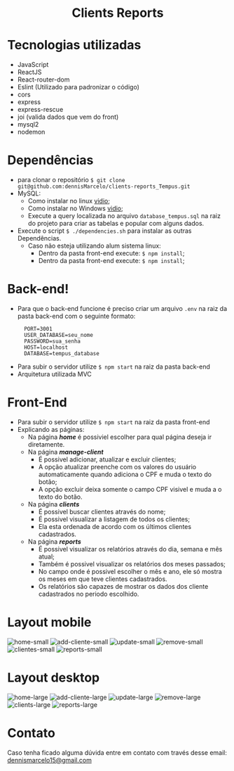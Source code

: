 <h1 align='center'>Clients Reports</h1>

# Tecnologias utilizadas
  - JavaScript
  - ReactJS
  - React-router-dom
  - Eslint (Utilizado para padronizar o código)
  - cors
  - express
  - express-rescue
  - joi (valida dados que vem do front)
  - mysql2
  - nodemon

# Dependências
  - para clonar o repositório `$ git clone git@github.com:dennisMarcelo/clients-reports_Tempus.git`
  - MySQL:
    - Como instalar no linux [vidio](https://www.youtube.com/watch?v=TG6WAnyeDRw);
    - Como instalar no Windows [vidio](https://www.youtube.com/watch?v=fmerTu7dWk8);
    - Execute a query localizada no arquivo `database_tempus.sql` na raiz do projeto para criar as tabelas e popular com alguns dados.
  - Execute o script `$ ./dependencies.sh` para instalar as outras Dependências.
    - Caso não esteja utilizando alum sistema linux:
      - Dentro da pasta front-end execute: `$ npm install`;
      - Dentro da pasta front-end execute: `$ npm install`;

# Back-end!

  - Para que o back-end funcione é preciso criar um arquivo `.env` na raiz da pasta back-end com o seguinte formato:
    ```
      PORT=3001
      USER_DATABASE=seu_nome
      PASSWORD=sua_senha
      HOST=localhost
      DATABASE=tempus_database
    ```
  - Para subir o servidor utilize `$ npm start` na raiz da pasta back-end
  - Arquitetura utilizada MVC


# Front-End
  - Para subir o servidor utilize `$ npm start` na raiz da pasta front-end
  - Explicando as páginas:
    - Na página ***home*** é possiviel escolher para qual página deseja ir diretamente.
    - Na página ***manage-client*** 
      - É possivel adicionar, atualizar e excluir clientes;
      - A opção atualizar preenche com os valores do usuário automaticamente quando adiciona o CPF e muda o texto do botão;
      - A opção excluir deixa somente o campo CPF visivel e muda a o texto do botão.
    - Na página ***clients*** 
      - É possivel buscar clientes através do nome;
      - É possivel visualizar a listagem de todos os clientes;
      - Ela esta ordenada de acordo com os últimos clientes cadastrados.
    - Na página ***reports*** 
      - É possivel visualizar os relatórios através do dia, semana e mês atual;
      - Também é possivel visualizar os relatórios dos meses passados;
      - No campo onde é possivel escolher o mês e ano, ele só mostra os meses em que teve clientes cadastrados.
      - Os relatórios são capazes de mostrar os dados dos cliente cadastrados no periodo escolhido.

# Layout mobile
![home-small](https://user-images.githubusercontent.com/37647447/150786580-a370fea2-a5fe-4b0a-80f6-58155ad526ef.png)
![add-cliente-small](https://user-images.githubusercontent.com/37647447/150786722-249aaf9e-b3cd-49fb-b7f0-afdf7b63ef42.png)
![update-small](https://user-images.githubusercontent.com/37647447/150786775-95c6ae1f-245c-457e-b585-1f5f4e8d2ccd.png)
![remove-small](https://user-images.githubusercontent.com/37647447/150786812-09ab7f3f-6ad9-46c8-9134-c5c09245e1de.png)
![clientes-small](https://user-images.githubusercontent.com/37647447/150786858-19e35b3f-fc2d-4411-a9b2-6a7a6262b279.png)
![reports-small](https://user-images.githubusercontent.com/37647447/150786909-026a697f-f356-4f3b-9d82-270b2bb29dcf.png)

# Layout desktop
![home-large](https://user-images.githubusercontent.com/37647447/150785025-375497a2-1fe6-4df3-9b50-16a6a698e5f0.png)
![add-cliente-large](https://user-images.githubusercontent.com/37647447/150785167-a3faf2eb-a91d-4fec-98a6-3c4dc3dfd707.png)
![update-large](https://user-images.githubusercontent.com/37647447/150785364-1a19e7f2-0baf-46e2-9a37-0ba7114e070f.png)
![remove-large](https://user-images.githubusercontent.com/37647447/150785453-794d85e0-74d5-471e-a233-fe4ce46ccbe7.png)
![clients-large](https://user-images.githubusercontent.com/37647447/150785671-b9c92641-983b-47df-8980-042971675948.png)
![reports-large](https://user-images.githubusercontent.com/37647447/150785706-dff8f334-754d-4e7c-9469-42ee73060ff4.png)

# Contato
Caso tenha ficado alguma dúvida entre em contato com través desse email: dennismarcelo15@gmail.com

